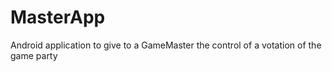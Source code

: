 # MasterApp
Android application to give to a GameMaster the control of a votation of the game party

